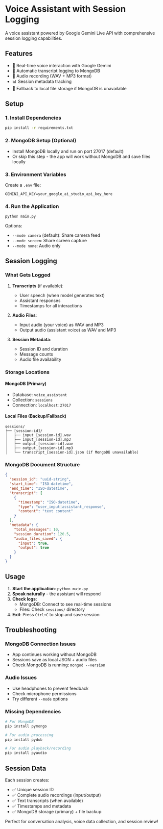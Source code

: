 # Voice Assistant with Session Logging

A voice assistant powered by Google Gemini Live API with comprehensive session logging capabilities.

## Features

- 🎤 Real-time voice interaction with Google Gemini
- 📝 Automatic transcript logging to MongoDB
- 🎵 Audio recording (WAV + MP3 format)
- 📊 Session metadata tracking
- 💾 Fallback to local file storage if MongoDB is unavailable

## Setup

### 1. Install Dependencies

```bash
pip install -r requirements.txt
```

### 2. MongoDB Setup (Optional)

- Install MongoDB locally and run on port 27017 (default)
- Or skip this step - the app will work without MongoDB and save files locally

### 3. Environment Variables

Create a `.env` file:

```
GEMINI_API_KEY=your_google_ai_studio_api_key_here
```

### 4. Run the Application

```bash
python main.py
```

Options:

- `--mode camera` (default): Share camera feed
- `--mode screen`: Share screen capture
- `--mode none`: Audio only

## Session Logging

### What Gets Logged

1. **Transcripts** (if available):

   - User speech (when model generates text)
   - Assistant responses
   - Timestamps for all interactions

2. **Audio Files**:

   - Input audio (your voice) as WAV and MP3
   - Output audio (assistant voice) as WAV and MP3

3. **Session Metadata**:
   - Session ID and duration
   - Message counts
   - Audio file availability

### Storage Locations

#### MongoDB (Primary)

- Database: `voice_assistant`
- Collection: `sessions`
- Connection: `localhost:27017`

#### Local Files (Backup/Fallback)

```
sessions/
├── [session-id]/
│   ├── input_[session-id].wav
│   ├── input_[session-id].mp3
│   ├── output_[session-id].wav
│   ├── output_[session-id].mp3
│   └── transcript_[session-id].json (if MongoDB unavailable)
```

### MongoDB Document Structure

```json
{
  "session_id": "uuid-string",
  "start_time": "ISO-datetime",
  "end_time": "ISO-datetime",
  "transcript": [
    {
      "timestamp": "ISO-datetime",
      "type": "user_input|assistant_response",
      "content": "text content"
    }
  ],
  "metadata": {
    "total_messages": 10,
    "session_duration": 120.5,
    "audio_files_saved": {
      "input": true,
      "output": true
    }
  }
}
```

## Usage

1. **Start the application**: `python main.py`
2. **Speak naturally** - the assistant will respond
3. **Check logs**:
   - MongoDB: Connect to see real-time sessions
   - Files: Check `sessions/` directory
4. **Exit**: Press `Ctrl+C` to stop and save session

## Troubleshooting

### MongoDB Connection Issues

- App continues working without MongoDB
- Sessions save as local JSON + audio files
- Check MongoDB is running: `mongod --version`

### Audio Issues

- Use headphones to prevent feedback
- Check microphone permissions
- Try different `--mode` options

### Missing Dependencies

```bash
# For MongoDB
pip install pymongo

# For audio processing
pip install pydub

# For audio playback/recording
pip install pyaudio
```

## Session Data

Each session creates:

- ✅ Unique session ID
- ✅ Complete audio recordings (input/output)
- ✅ Text transcripts (when available)
- ✅ Timestamps and metadata
- ✅ MongoDB storage (primary) + file backup

Perfect for conversation analysis, voice data collection, and session review!
